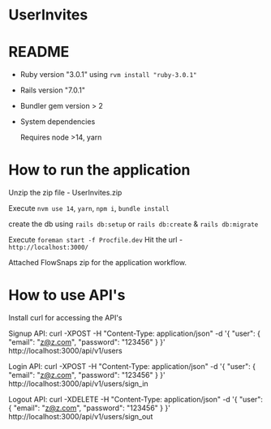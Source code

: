 # UserInvites


# README

- Ruby version "3.0.1" using `rvm install "ruby-3.0.1"` 

- Rails version "7.0.1"
  
- Bundler gem version > 2

- System dependencies
  
  Requires node >14, yarn


# How to run the application

  Unzip the zip file - UserInvites.zip

  Execute `nvm use 14`, `yarn`, `npm i`, `bundle install`
  
  create the db using `rails db:setup` or `rails db:create` & `rails db:migrate`
  
  Execute `foreman start -f Procfile.dev` Hit the url - `http://localhost:3000/`

  Attached FlowSnaps zip for the application workflow.


 # How to use API's
  
  Install curl for accessing the API's

  Signup API:
  curl -XPOST -H "Content-Type: application/json" -d '{ "user": { "email": "z@z.com", "password": "123456" } }' http://localhost:3000/api/v1/users

  Login API:
  curl -XPOST -H "Content-Type: application/json" -d '{ "user": { "email": "z@z.com", "password": "123456" } }' http://localhost:3000/api/v1/users/sign_in

  Logout API:
  curl -XDELETE -H "Content-Type: application/json" -d '{ "user": { "email": "z@z.com", "password": "123456" } }' http://localhost:3000/api/v1/users/sign_out
